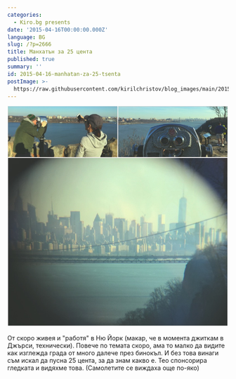 ```yaml
---
categories:
  - Kiro.bg presents
date: '2015-04-16T00:00:00.000Z'
language: BG
slug: /?p=2666
title: Манхатън за 25 цента
published: true
summary: ''
id: 2015-04-16-manhatan-za-25-tsenta
postImage: >-
  https://raw.githubusercontent.com/kirilchristov/blog_images/main/2015/04/25-cents.jpg
---
```


![Manhattan view 25 cents](https://raw.githubusercontent.com/kirilchristov/blog_images/main/2015/04/25-cents.jpg)

 От скоро живея и "работя" в Ню Йорк (макар, че в момента джиткам в Джърси, технически). Повече по темата скоро, ама то малко да видите как изглежда града от много далече през бинокъл. И без това винаги съм искал да пусна 25 цента, за да знам какво е. Тео спонсорира гледката и видяхме това. (Самолетите се виждаха още по-яко)
